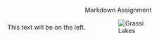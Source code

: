 <p align="center"> Markdown Assignment </p>

<div style="display: flex; align-items: center;">
  <div style="flex: 1;">
    This text will be on the left.
  </div>
  <div style="flex: 1;">
    <img src="https://encrypted-tbn0.gstatic.com/images?q=tbn:ANd9GcRNWismZeDsbcI5L6H8DGIBK53WC5_ImbbUFQ&s" alt="Grassi Lakes" style="max-width: 100px;">
  </div>
</div>
